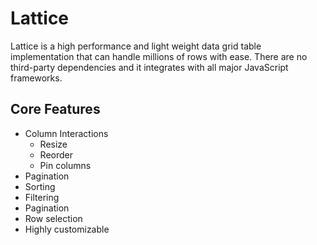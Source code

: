 # Lattice
Lattice is a high performance and light weight data grid table implementation that can handle millions of rows with ease. There are no third-party dependencies and it integrates with all major JavaScript frameworks.

## Core Features
* Column Interactions
  * Resize
  * Reorder
  * Pin columns
* Pagination
* Sorting
* Filtering
* Pagination
* Row selection
* Highly customizable
